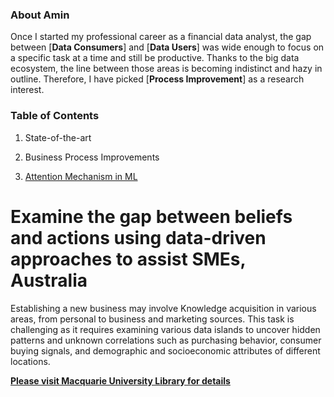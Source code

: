 ### About Amin
Once I started my professional career as a financial data analyst, the gap between [**Data Consumers**] and [**Data Users**] was wide enough to focus on a specific task at a time and still be productive. Thanks to the big data ecosystem, the line between those areas is becoming indistinct and hazy in outline. Therefore, I have picked [**Process Improvement**] as a research interest.

### Table of Contents

1. State-of-the-art


2. Business Process Improvements

3. [Attention Mechanism in ML](https://github.com/aminanalyst/Amin-Edrisi/new/main#examine-the-gap-between-beliefs-and-actions-using-data-driven-approaches-to-assist-smes-australia)

# Examine the gap between beliefs and actions using data-driven approaches to assist SMEs, Australia

Establishing a new business may involve Knowledge acquisition in various areas, from personal to business and marketing sources.
This task is challenging as it requires examining various data islands to uncover hidden patterns and unknown correlations such as purchasing behavior,
consumer buying signals, and demographic and socioeconomic attributes of different locations.

[**Please visit Macquarie University Library for details**](https://multisearch.mq.edu.au/discovery/fulldisplay?docid=cdi_arxiv_primary_2105_03852&context=PC&vid=61MACQUARIE_INST:MQ&lang=en&search_scope=MyInst_and_CI&adaptor=Primo%20Central&tab=Everything&query=any,contains,amin%20edrisi)
